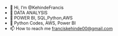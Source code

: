 - 👋 Hi, I’m @KehindeFrancis
- 👀 DATA ANALYSIS 
- 🌱  POWER BI, SQL,Python,AWS
- 💞️ Python Codes, AWS, Power BI 
- 📫 How to reach me franciskehinde00@gmail.com

<!---
KehindeFrancis/KehindeFrancis is a ✨ special ✨ repository because its `README.md` (this file) appears on your GitHub profile.
You can click the Preview link to take a look at your changes.
--->
